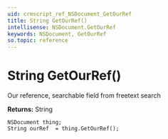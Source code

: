 ```yaml
---
uid: crmscript_ref_NSDocument_GetOurRef
title: String GetOurRef()
intellisense: NSDocument.GetOurRef
keywords: NSDocument, GetOurRef
so.topic: reference
---
```


# String GetOurRef()

Our reference, searchable field from freetext search

**Returns:** String

```crmscript
NSDocument thing;
String ourRef  = thing.GetOurRef();
```

